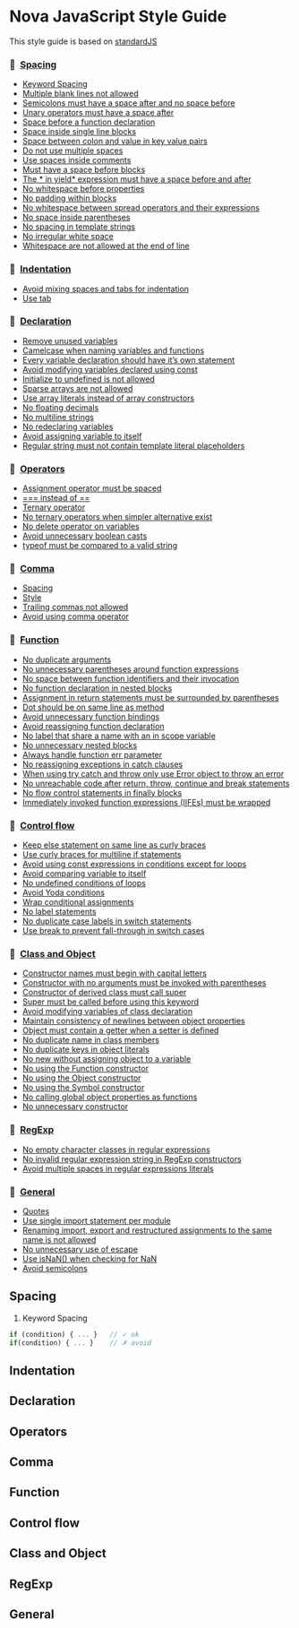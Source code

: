 # Nova JavaScript Style Guide

This style guide is based on [standardJS](https://standardjs.com/rules.html)

### :large_blue_diamond: [Spacing](#spacing)

   - [Keyword Spacing](1-keyword-spacing)
   - [Multiple blank lines not allowed]()
   - [Semicolons must have a space after and no space before]()
   - [Unary operators must have a space after]()
   - [Space before a function declaration]()
   - [Space inside single line blocks]()
   - [Space between colon and value in key value pairs]()
   - [Do not use multiple spaces]()
   - [Use spaces inside comments]()
   - [Must have a space before blocks]()
   - [The * in yield* expression must have a space before and after]()
   - [No whitespace before properties]()
   - [No padding within blocks]()
   - [No whitespace between spread operators and their expressions]()
   - [No space inside parentheses]()
   - [No spacing in template strings]()
   - [No irregular white space]()
   - [Whitespace are not allowed at the end of line]()

### :large_blue_diamond: [Indentation](#indentation)

   - [Avoid mixing spaces and tabs for indentation]()
   - [Use tab]()

### :large_blue_diamond: [Declaration](#declaration)

   - [Remove unused variables]()
   - [Camelcase when naming variables and functions]()
   - [Every variable declaration should have it’s own statement]()
   - [Avoid modifying variables declared using const]()
   - [Initialize to undefined is not allowed]()
   - [Sparse arrays are not allowed]()
   - [Use array literals instead of array constructors]()
   - [No floating decimals]()
   - [No multiline strings]()
   - [No redeclaring variables]()
   - [Avoid assigning variable to itself]()
   - [Regular string must not contain template literal placeholders]()

### :large_blue_diamond: [Operators](#operators)

   - [Assignment operator must be spaced]()
   - [=== instead of ==]()
   - [Ternary operator]()
   - [No ternary operators when simpler alternative exist]()
   - [No delete operator on variables]()
   - [Avoid unnecessary boolean casts]()
   - [typeof must be compared to a valid string]()

### :large_blue_diamond: [Comma](#comma)

   - [Spacing]()
   - [Style]()
   - [Trailing commas not allowed]()
   - [Avoid using comma operator]()

### :large_blue_diamond: [Function](#function)

   - [No duplicate arguments]()
   - [No unnecessary parentheses around function expressions]()
   - [No space between function identifiers and their invocation]()
   - [No function declaration in nested blocks]()
   - [Assignment in return statements must be surrounded by parentheses]()
   - [Dot should be on same line as method]()
   - [Avoid unnecessary function bindings]()
   - [Avoid reassigning function declaration]()
   - [No label that share a name with an in scope variable]()
   - [No unnecessary nested blocks]()
   - [Always handle function err parameter]()
   - [No reassigning exceptions in catch clauses]()
   - [When using try catch and throw only use Error object to throw an error]()
   - [No unreachable code after return, throw, continue and break statements]()
   - [No flow control statements in finally blocks]()
   - [Immediately invoked function expressions (IIFEs) must be wrapped]()

### :large_blue_diamond: [Control flow](#control-flow)

   - [Keep else statement on same line as curly braces]()
   - [Use curly braces for multiline if statements]()
   - [Avoid using const expressions in conditions except for loops]()
   - [Avoid comparing variable to itself]()
   - [No undefined conditions of loops]()
   - [Avoid Yoda conditions]()
   - [Wrap conditional assignments]()
   - [No label statements]()
   - [No duplicate case labels in switch statements]()
   - [Use break to prevent fall-through in switch cases]()

### :large_blue_diamond: [Class and Object](#class-and-object)

   - [Constructor names must begin with capital letters]()
   - [Constructor with no arguments must be invoked with parentheses]()
   - [Constructor of derived class must call super]()
   - [Super must be called before using this keyword]()
   - [Avoid modifying variables of class declaration]()
   - [Maintain consistency of newlines between object properties]()
   - [Object must contain a getter when a setter is defined]()
   - [No duplicate name in class members]()
   - [No duplicate keys in object literals]()
   - [No new without assigning object to a variable]()
   - [No using the Function constructor]()
   - [No using the Object constructor]()
   - [No using the Symbol constructor]()
   - [No calling global object properties as functions]()
   - [No unnecessary constructor]()

### :large_blue_diamond: [RegExp](#regexp)

   - [No empty character classes in regular expressions]()
   - [No invalid regular expression string in RegExp constructors]()
   - [Avoid multiple spaces in regular expressions literals]()

### :large_blue_diamond: [General](#general)

   - [Quotes]()
   - [Use single import statement per module]()
   - [Renaming import, export and restructured assignments to the same name is not allowed]()
   - [No unnecessary use of escape]()
   - [Use isNaN() when checking for NaN]()
   - [Avoid semicolons]()

## Spacing

1. Keyword Spacing
```javascript
if (condition) { ... }   // ✓ ok
if(condition) { ... }    // ✗ avoid
```



## Indentation
## Declaration
## Operators
## Comma
## Function
## Control flow
## Class and Object
## RegExp
## General
